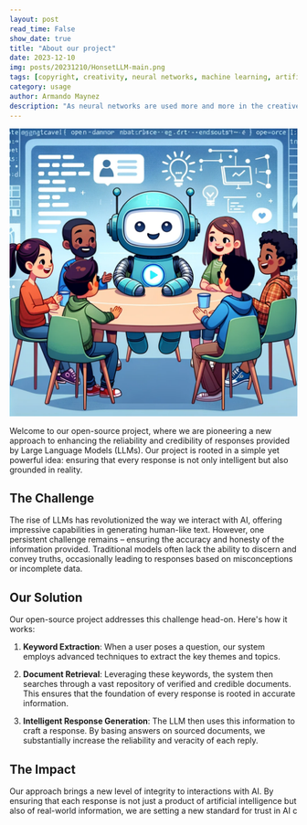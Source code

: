```yaml
---
layout: post
read_time: False
show_date: true
title: "About our project"
date: 2023-12-10
img: posts/20231210/HonsetLLM-main.png
tags: [copyright, creativity, neural networks, machine learning, artificial intelligence]
category: usage
author: Armando Maynez
description: "As neural networks are used more and more in the creative process, text, images and even music are now created by AI, but who owns the copyright for those works?"
---
```


![main](assets/img/posts/20231210/HonsetLLM-main.png)

Welcome to our open-source project, where we are pioneering a new approach to enhancing the reliability and credibility of responses provided by Large Language Models (LLMs). Our project is rooted in a simple yet powerful idea: ensuring that every response is not only intelligent but also grounded in reality.

## The Challenge

The rise of LLMs has revolutionized the way we interact with AI, offering impressive capabilities in generating human-like text. However, one persistent challenge remains – ensuring the accuracy and honesty of the information provided. Traditional models often lack the ability to discern and convey truths, occasionally leading to responses based on misconceptions or incomplete data.

## Our Solution

Our open-source project addresses this challenge head-on. Here's how it works:

1. **Keyword Extraction**: When a user poses a question, our system employs advanced techniques to extract the key themes and topics.

2. **Document Retrieval**: Leveraging these keywords, the system then searches through a vast repository of verified and credible documents. This ensures that the foundation of every response is rooted in accurate information.

3. **Intelligent Response Generation**: The LLM then uses this information to craft a response. By basing answers on sourced documents, we substantially increase the reliability and veracity of each reply.

## The Impact

Our approach brings a new level of integrity to interactions with AI. By ensuring that each response is not just a product of artificial intelligence but also of real-world information, we are setting a new standard for trust in AI c

